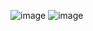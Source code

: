 ![image](https://github.com/user-attachments/assets/af6a8d1b-4c8c-4b65-89c3-7e7079f88666)
![image](https://github.com/user-attachments/assets/cbf5a2f1-eeb2-47d6-b857-693e245733a3)
